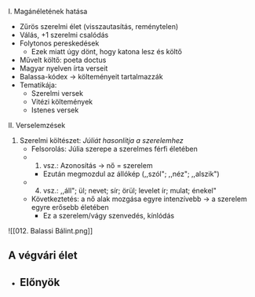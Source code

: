 I. Magánéletének hatása 
- Zűrös szerelmi élet (visszautasítás, reménytelen)
- Válás, +1 szerelmi csalódás
- Folytonos pereskedések
	- Ezek miatt úgy dönt, hogy katona lesz és költő
- Művelt költő: poeta doctus
- Magyar nyelven írta verseit
- Balassa-kódex -> költeményeit tartalmazzák
- Tematikája:
	- Szerelmi versek
	- Vitézi költemények
	- Istenes versek

II. Verselemzések
1. Szerelmi költészet: *Júliát hasonlítja a szerelemhez*
	- Felsorolás: Júlia szerepe a szerelmes férfi életében
	- 1. vsz.: Azonosítás -> nő = szerelem
		- Ezután megmozdul az állókép (,,szól"; ,,néz"; ,,alszik")
	- 4. vsz.: ,,áll"; ül; nevet; sír; örül; levelet ír; mulat; énekel"
	- Következtetés: a nő alak mozgása egyre intenzívebb -> a szerelem egyre erősebb életében
		- Ez a szerelem/vágy szenvedés, kínlódás

![[012. Balassi Bálint.png]]

## A végvári élet

- Előnyök
	- 